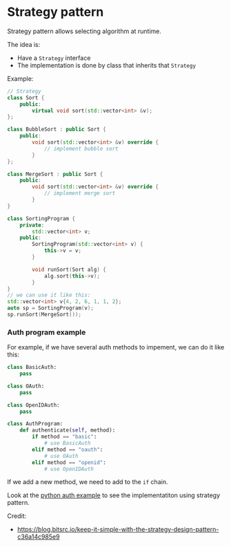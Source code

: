 # Strategy pattern

Strategy pattern allows selecting algorithm at runtime.

The idea is:

- Have a `Strategy` interface
- The implementation is done by class that inherits that `Strategy`

Example:

```cpp
// Strategy
class Sort {
    public:
        virtual void sort(std::vector<int> &v);
};

class BubbleSort : public Sort {
    public:
        void sort(std::vector<int> &v) override {
            // implement bubble sort
        }
};

class MergeSort : public Sort {
    public:
        void sort(std::vector<int> &v) override {
            // implement merge sort
        }
}

class SortingProgram {
    private:
        std::vector<int> v;
    public:
        SortingProgram(std::vector<int> v) {
            this->v = v;
        }

        void runSort(Sort alg) {
            alg.sort(this->v);
        }
}
// we can use it like this:
std::vector<int> v{4, 2, 6, 1, 1, 2};
auto sp = SortingProgram(v);
sp.runSort(MergeSort());
```

### Auth program example

For example, if we have several auth methods to impement, we can do it like this:

```python
class BasicAuth:
    pass

class OAuth:
    pass

class OpenIDAuth:
    pass

class AuthProgram:
    def authenticate(self, method):
        if method == "basic":
            # use BasicAuth
        elif method == "oauth":
            # use OAuth
        elif method == "openid":
            # use OpenIDAuth
```

If we add a new method, we need to add to the `if` chain.

Look at the [python auth example](0_python_auth.py) to see the implementatiton using strategy pattern.

Credit:

- https://blog.bitsrc.io/keep-it-simple-with-the-strategy-design-pattern-c36a14c985e9
